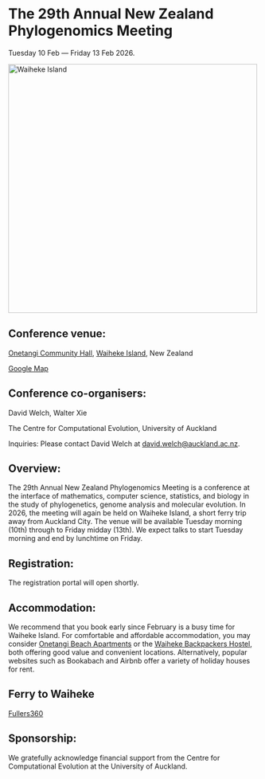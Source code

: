 # The 29th Annual New Zealand Phylogenomics Meeting

Tuesday 10 Feb — Friday 13 Feb 2026.

<img src="WaihekeIsland.jpg" alt="Waiheke Island" width="500">

## Conference venue:

[Onetangi Community Hall](https://onetangicommunityhall.com), [Waiheke Island](https://www.newzealand.com/nz/waiheke-island/), New Zealand

[Google Map](https://maps.app.goo.gl/F98FMzZpeYsVhCXB7)

## Conference co-organisers:

David Welch, Walter Xie

The Centre for Computational Evolution, University of Auckland

Inquiries: Please contact David Welch at david.welch@auckland.ac.nz.

## Overview:

The 29th Annual New Zealand Phylogenomics Meeting is a conference at the interface of mathematics, computer science, statistics, and biology in the study of phylogenetics, genome analysis and molecular evolution. In 2026, the meeting will again be held on Waiheke Island, a short ferry trip away from Auckland City. The venue will be available Tuesday morning (10th) through to Friday midday (13th). We expect talks to start Tuesday morning  and end by lunchtime on Friday. 

## Registration:

The registration portal will open shortly. 

## Accommodation:

We recommend that you book early since February is a busy time for Waiheke Island. For comfortable and affordable accommodation, you may consider [Onetangi Beach Apartments](https://onetangi.co.nz/) or the [Waiheke Backpackers Hostel](https://www.waihekebackpackers.co.nz/), both offering good value and convenient locations.
Alternatively, popular websites such as Bookabach and Airbnb offer a variety of holiday houses for rent.

## Ferry to Waiheke

[Fullers360](https://www.fullers.co.nz/destinations-and-experiences/destinations/waiheke-island/)

## Sponsorship:

We gratefully acknowledge financial support from the Centre for Computational Evolution at the University of Auckland.
